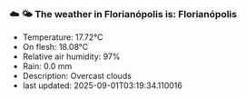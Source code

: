 ### ☁️ 🌤️  The weather in Florianópolis is: Florianópolis

- Temperature: 17.72°C
- On flesh: 18.08°C
- Relative air humidity: 97%
- Rain: 0.0 mm
- Description: Overcast clouds
- last updated: 2025-09-01T03:19:34.110016
